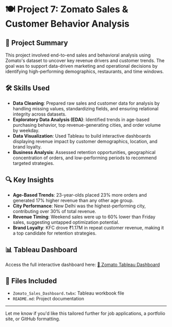 # 🍽️ Project 7: Zomato Sales & Customer Behavior Analysis

## 📌 Project Summary

This project involved end-to-end sales and behavioral analysis using Zomato's dataset to uncover key revenue drivers and customer trends. The goal was to support data-driven marketing and operational decisions by identifying high-performing demographics, restaurants, and time windows.

## 🛠️ Skills Used

* **Data Cleaning**: Prepared raw sales and customer data for analysis by handling missing values, standardizing fields, and ensuring relational integrity across datasets.
* **Exploratory Data Analysis (EDA)**: Identified trends in age-based purchasing behavior, top revenue-generating cities, and order volume by weekday.
* **Data Visualization**: Used Tableau to build interactive dashboards displaying revenue impact by customer demographics, location, and brand loyalty.
* **Business Analysis**: Assessed retention opportunities, geographical concentration of orders, and low-performing periods to recommend targeted strategies.

## 🔍 Key Insights

* **Age-Based Trends**: 23-year-olds placed 23% more orders and generated 17% higher revenue than any other age group.
* **City Performance**: New Delhi was the highest-performing city, contributing over 30% of total revenue.
* **Revenue Timing**: Weekend sales were up to 60% lower than Friday sales, suggesting untapped optimization potential.
* **Brand Loyalty**: KFC drove ₹1.17M in repeat customer revenue, making it a top candidate for retention strategies.

## 📊 Tableau Dashboard

Access the full interactive dashboard here:
[🔗 Zomato Tableau Dashboard](https://public.tableau.com/views/Final1_17496617680440/Dashboard1?:language=en-US&:sid=&:redirect=auth&:display_count=n&:origin=viz_share_link)

## 📂 Files Included

* `Zomato_Sales_Dashboard.twbx`: Tableau workbook file
* `README.md`: Project documentation

---

Let me know if you'd like this tailored further for job applications, a portfolio site, or GitHub formatting.
